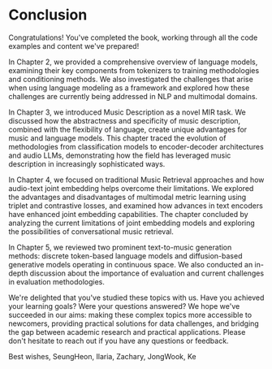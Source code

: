 # Conclusion

Congratulations! You've completed the book, working through all the code examples and content we've prepared!

In Chapter 2, we provided a comprehensive overview of language models, examining their key components from tokenizers to training methodologies and conditioning methods. We also investigated the challenges that arise when using language modeling as a framework and explored how these challenges are currently being addressed in NLP and multimodal domains.

In Chapter 3, we introduced Music Description as a novel MIR task. We discussed how the abstractness and specificity of music description, combined with the flexibility of language, create unique advantages for music and language models. This chapter traced the evolution of methodologies from classification models to encoder-decoder architectures and audio LLMs, demonstrating how the field has leveraged music description in increasingly sophisticated ways.

In Chapter 4, we focused on traditional Music Retrieval approaches and how audio-text joint embedding helps overcome their limitations. We explored the advantages and disadvantages of multimodal metric learning using triplet and contrastive losses, and examined how advances in text encoders have enhanced joint embedding capabilities. The chapter concluded by analyzing the current limitations of joint embedding models and exploring the possibilities of conversational music retrieval.

In Chapter 5, we reviewed two prominent text-to-music generation methods: discrete token-based language models and diffusion-based generative models operating in continuous space. We also conducted an in-depth discussion about the importance of evaluation and current challenges in evaluation methodologies.

We're delighted that you've studied these topics with us. Have you achieved your learning goals? Were your questions answered? We hope we've succeeded in our aims: making these complex topics more accessible to newcomers, providing practical solutions for data challenges, and bridging the gap between academic research and practical applications. Please don't hesitate to reach out if you have any questions or feedback.

Best wishes,
SeungHeon, Ilaria, Zachary, JongWook, Ke
